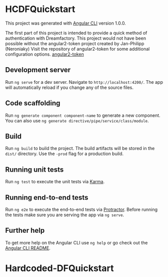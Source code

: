 # HCDFQuickstart

This project was generated with [Angular CLI](https://github.com/angular/angular-cli) version 1.0.0.

The first part of this project is intended to provide a quick method of authentication with Dreamfactory. This project would not have been possible without the angular2-token project created by Jan-Philipp (Neroniaky)
Visit the repository of angular2-token for some additional configuration options. 
[angular2-token](https://github.com/neroniaky/angular2-token)



## Development server

Run `ng serve` for a dev server. Navigate to `http://localhost:4200/`. The app will automatically reload if you change any of the source files.

## Code scaffolding

Run `ng generate component component-name` to generate a new component. You can also use `ng generate directive/pipe/service/class/module`.

## Build

Run `ng build` to build the project. The build artifacts will be stored in the `dist/` directory. Use the `-prod` flag for a production build.

## Running unit tests

Run `ng test` to execute the unit tests via [Karma](https://karma-runner.github.io).

## Running end-to-end tests

Run `ng e2e` to execute the end-to-end tests via [Protractor](http://www.protractortest.org/).
Before running the tests make sure you are serving the app via `ng serve`.

## Further help

To get more help on the Angular CLI use `ng help` or go check out the [Angular CLI README](https://github.com/angular/angular-cli/blob/master/README.md).
# Hardcoded-DFQuickstart
